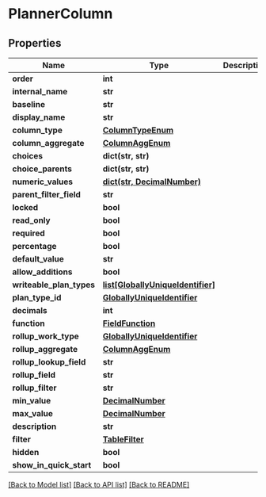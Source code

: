 # PlannerColumn

## Properties
Name | Type | Description | Notes
------------ | ------------- | ------------- | -------------
**order** | **int** |  | [optional] 
**internal_name** | **str** |  | [optional] 
**baseline** | **str** |  | [optional] 
**display_name** | **str** |  | [optional] 
**column_type** | [**ColumnTypeEnum**](ColumnTypeEnum.md) |  | [optional] 
**column_aggregate** | [**ColumnAggEnum**](ColumnAggEnum.md) |  | [optional] 
**choices** | **dict(str, str)** |  | [optional] 
**choice_parents** | **dict(str, str)** |  | [optional] 
**numeric_values** | [**dict(str, DecimalNumber)**](DecimalNumber.md) |  | [optional] 
**parent_filter_field** | **str** |  | [optional] 
**locked** | **bool** |  | [optional] 
**read_only** | **bool** |  | [optional] 
**required** | **bool** |  | [optional] 
**percentage** | **bool** |  | [optional] 
**default_value** | **str** |  | [optional] 
**allow_additions** | **bool** |  | [optional] 
**writeable_plan_types** | [**list[GloballyUniqueIdentifier]**](GloballyUniqueIdentifier.md) |  | [optional] 
**plan_type_id** | [**GloballyUniqueIdentifier**](GloballyUniqueIdentifier.md) |  | [optional] 
**decimals** | **int** |  | [optional] 
**function** | [**FieldFunction**](FieldFunction.md) |  | [optional] 
**rollup_work_type** | [**GloballyUniqueIdentifier**](GloballyUniqueIdentifier.md) |  | [optional] 
**rollup_aggregate** | [**ColumnAggEnum**](ColumnAggEnum.md) |  | [optional] 
**rollup_lookup_field** | **str** |  | [optional] 
**rollup_field** | **str** |  | [optional] 
**rollup_filter** | **str** |  | [optional] 
**min_value** | [**DecimalNumber**](DecimalNumber.md) |  | [optional] 
**max_value** | [**DecimalNumber**](DecimalNumber.md) |  | [optional] 
**description** | **str** |  | [optional] 
**filter** | [**TableFilter**](TableFilter.md) |  | [optional] 
**hidden** | **bool** |  | [optional] 
**show_in_quick_start** | **bool** |  | [optional] 

[[Back to Model list]](../README.md#documentation-for-models) [[Back to API list]](../README.md#documentation-for-api-endpoints) [[Back to README]](../README.md)

